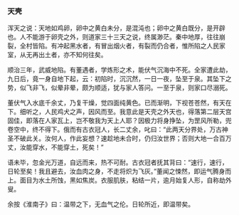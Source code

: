 <script type="text/javascript">
    var head = document.getElementsByTagName('head')[0];
    cssURL = '/public/article_1.css';
    linkTag = document.createElement('link');
    linkTag.href = cssURL;
    linkTag.setAttribute('type','text/css');
    linkTag.setAttribute('rel','stylesheet');
    head.appendChild(linkTag);
</script>
### 天壳

浑天之说：天地如鸡卵，卵中之黄白未分，是混沌也；卵中之黄白既分，是开辟也。人不能游于卵壳之外，则道家三十三天之说，终属渺茫。秦中地厚，往往崩裂，全村皆陷。有冲起黑水者，有冒出烟火者，有裂而仍合者，惟所陷之人民家室，从无再出土者，亦不知何往矣。

顺治三年，武威地陷。有董遇者，学炼形之术，能伏气沉海中不死。全家遭此劫，九日后，竟一身自地下起，云：初陷时，沉沉然，一日一夜，坠至于泉。其坠下之势，似飞非飞，似晕非晕，颇为顺适，犹与家人答问。一至于泉，则家口尽溺死。

董伏气入水底千余丈，乃复干燥，觉四面纯黄色。已而渐明，下视苍苍然，有天在下。细听之，人民鸡犬之声，因风而至。我意此是天壳之外天也，得落第二层天宫固佳，即落在人家瓦上，岂不敬我为天上人耶？因极力将身挣坠，为罡风所勒，兜卷空中，终不得下。俄而有古衣冠人，长二丈余，叱曰：“此两天分界处，万古神圣不破此关。汝何人，作此妄想？速趁地未合时，仍归汝世界；否则大地一合百万丈，汝能穿水，不能穿土，死矣！”

语未毕，忽金光万道，自远而来，热不可耐。古衣冠者抚其背曰：“速行，速行，日轮至矣！我且避去，汝血肉之身，不走将炽为飞灰。”董闻之悚然，即运气腾身而上。面目为水土所蚀，黑如焦炭。衣服肌肤，粘结一片，逾月始复人形，自称劫外叟。

余按《淮南子》曰：温带之下，无血气之伦。日轮所近，即温带矣。

